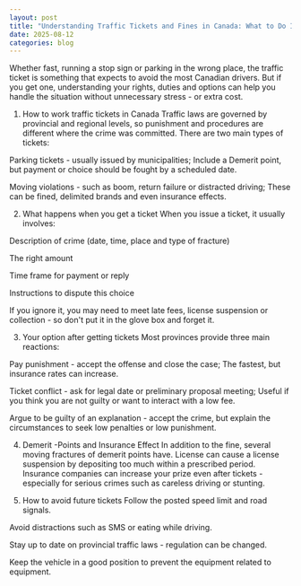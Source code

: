 ```yaml
---
layout: post
title: "Understanding Traffic Tickets and Fines in Canada: What to Do If You Get One"
date: 2025-08-12
categories: blog
---
```


Whether fast, running a stop sign or parking in the wrong place, the traffic ticket is something that expects to avoid the most Canadian drivers. But if you get one, understanding your rights, duties and options can help you handle the situation without unnecessary stress - or extra cost.

1. How to work traffic tickets in Canada
Traffic laws are governed by provincial and regional levels, so punishment and procedures are different where the crime was committed.
There are two main types of tickets:

Parking tickets - usually issued by municipalities; Include a Demerit point, but payment or choice should be fought by a scheduled date.

Moving violations - such as boom, return failure or distracted driving; These can be fined, delimited brands and even insurance effects.

2. What happens when you get a ticket
When you issue a ticket, it usually involves:

Description of crime (date, time, place and type of fracture)

The right amount

Time frame for payment or reply

Instructions to dispute this choice

If you ignore it, you may need to meet late fees, license suspension or collection - so don't put it in the glove box and forget it.

3. Your option after getting tickets
Most provinces provide three main reactions:

Pay punishment - accept the offense and close the case; The fastest, but insurance rates can increase.

Ticket conflict - ask for legal date or preliminary proposal meeting; Useful if you think you are not guilty or want to interact with a low fee.

Argue to be guilty of an explanation - accept the crime, but explain the circumstances to seek low penalties or low punishment.

4. Demerit -Points and Insurance Effect
In addition to the fine, several moving fractures of demerit points have. License can cause a license suspension by depositing too much within a prescribed period.
Insurance companies can increase your prize even after tickets - especially for serious crimes such as careless driving or stunting.

5. How to avoid future tickets
Follow the posted speed limit and road signals.

Avoid distractions such as SMS or eating while driving.

Stay up to date on provincial traffic laws - regulation can be changed.

Keep the vehicle in a good position to prevent the equipment related to equipment.